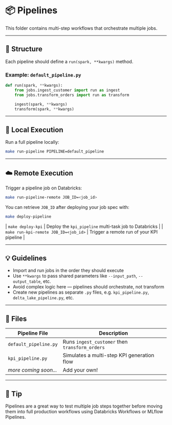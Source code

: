 # 📦 Pipelines

This folder contains multi-step workflows that orchestrate multiple jobs.

---

## 🧬 Structure

Each pipeline should define a `run(spark, **kwargs)` method.

### Example: `default_pipeline.py`

```python
def run(spark, **kwargs):
    from jobs.ingest_customer import run as ingest
    from jobs.transform_orders import run as transform

    ingest(spark, **kwargs)
    transform(spark, **kwargs)
```

---

## 🔁 Local Execution

Run a full pipeline locally:

```bash
make run-pipeline PIPELINE=default_pipeline
```

---

## ☁️ Remote Execution

Trigger a pipeline job on Databricks:

```bash
make run-pipeline-remote JOB_ID=<job_id>
```

You can retrieve `JOB_ID` after deploying your job spec with:

```bash
make deploy-pipeline
```

| `make deploy-kpi` | Deploy the `kpi_pipeline` multi-task job to Databricks |
| `make run-kpi-remote JOB_ID=<job_id>` | Trigger a remote run of your KPI pipeline |

---

## 💡 Guidelines

- Import and run jobs in the order they should execute
- Use `**kwargs` to pass shared parameters like `--input_path`, `--output_table`, etc.
- Avoid complex logic here — pipelines should orchestrate, not transform
- Create new pipelines as separate `.py` files, e.g. `kpi_pipeline.py`, `delta_lake_pipeline.py`, etc.

---

## 📁 Files

| Pipeline File            | Description                                |
|--------------------------|--------------------------------------------|
| `default_pipeline.py`    | Runs `ingest_customer` then `transform_orders` |
| `kpi_pipeline.py` | Simulates a multi-step KPI generation flow |
| _more coming soon..._    | Add your own!                              |

---

## 🧠 Tip

Pipelines are a great way to test multiple job steps together before moving them into full production workflows using Databricks Workflows or MLflow Pipelines.
